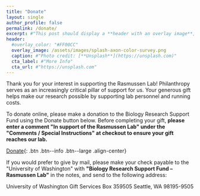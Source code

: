 ```yaml
---
title: "Donate"
layout: single
author_profile: false
permalink: /donate/
excerpt: #"This post should display a **header with an overlay image**, if the theme supports it."
header:
  #overlay_color: "#FF00CC"
  overlay_image: /assets/images/splash-axon-color-survey.png
  caption: #"Photo credit: [**Unsplash**](https://unsplash.com)"
  cta_label: #"More Info"
  cta_url: #"https://unsplash.com"
---
```

Thank you for your interest in supporting the Rasmussen Lab! Philanthropy serves as an increasingly critical pillar of support for us. Your generous gift helps make our research possible by supporting lab personnel and running costs. 

To donate online, please make a donation to the Biology Research Support Fund using the Donate button below. Before completing your gift, **please enter a comment "In support of the Rasmussen Lab" under the "Comments / Special Instructions" at checkout to ensure your gift reaches our lab.**
 
[Donate](https://www.washington.edu/giving/make-a-gift/?source_typ=3&source=FND-117513&fastForward=yes){: .btn .btn--info .btn--large .align-center}
 
If you would prefer to give by mail, please make your check payable to the "University of Washington" with **"Biology Research Support Fund – Rasmussen Lab"** in the notes, and send to the following address:

University of Washington Gift Services
Box 359505
Seattle, WA 98195-9505